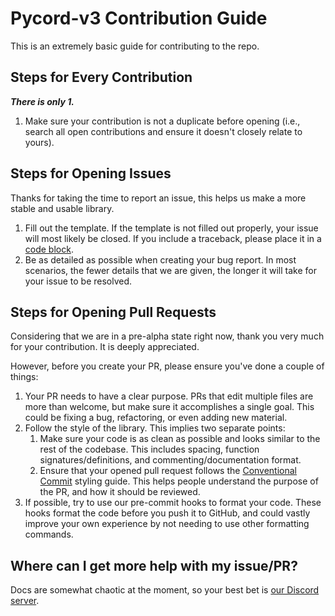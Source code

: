 # Pycord-v3 Contribution Guide

This is an extremely basic guide for contributing to the repo.

## Steps for Every Contribution

***There is only 1.***

1. Make sure your contribution is not a duplicate before opening (i.e., search all open contributions and ensure it doesn't closely relate to yours).

## Steps for Opening Issues

Thanks for taking the time to report an issue, this helps us make a more stable and usable library.

1. Fill out the template. If the template is not filled out properly, your issue will most likely be closed. If you include a traceback, please place it in a [code block](https://docs.github.com/en/get-started/writing-on-github/working-with-advanced-formatting/creating-and-highlighting-code-blocks).
2. Be as detailed as possible when creating your bug report. In most scenarios, the fewer details that we are given, the longer it will take for your issue to be resolved.

## Steps for Opening Pull Requests

Considering that we are in a pre-alpha state right now, thank you very much for your contribution. It is deeply appreciated.

However, before you create your PR, please ensure you've done a couple of things:

1. Your PR needs to have a clear purpose. PRs that edit multiple files are more than welcome, but make sure it accomplishes a single goal. This could be fixing a bug, refactoring, or even adding new material.
2. Follow the style of the library. This implies two separate points:
   1. Make sure your code is as clean as possible and looks similar to the rest of the codebase. This includes spacing, function signatures/definitions, and commenting/documentation format.
   2. Ensure that your opened pull request follows the [Conventional Commit](https://www.conventionalcommits.org/en/v1.0.0/#summary) styling guide. This helps people understand the purpose of the PR, and how it should be reviewed.
3. If possible, try to use our pre-commit hooks to format your code. These hooks format the code before you push it to GitHub, and could vastly improve your own experience by not needing to use other formatting commands.

## Where can I get more help with my issue/PR?

Docs are somewhat chaotic at the moment, so your best bet is [our Discord server](https://discord.gg/pycord).
